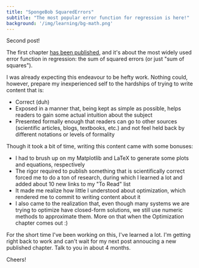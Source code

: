 ```yaml
---
title: "SpongeBob SquaredErrors"
subtitle: "The most popular error function for regression is here!"
background: '/img/learning/bg-math.png'
---
```


Second post!

The first chapter [has been published](/learning/prerequisites/sum-of-squares), and it's about the most widely used error function in regression: the sum of squared errors (or just "sum of squares").

I was already expecting this endeavour to be hefty work. Nothing could, however, prepare my inexperienced self to the hardships of trying to write content that is:
- Correct (duh)
- Exposed in a manner that, being kept as simple as possible, helps readers to gain some actual intuition about the subject
- Presented formally enough that readers can go to other sources (scientific articles, blogs, textbooks, etc.) and not feel held back by different notations or levels of formality

Though it took a bit of time, writing this content came with some bonuses:
- I had to brush up on my Matplotlib and LaTeX to generate some plots and equations, respectively
- The rigor required to publish something that is scientifically correct forced me to do a ton of research, during which I learned a lot and added about 10 new links to my "To Read" list
- It made me realize how little I understood about optimization, which rendered me to commit to writing content about it
- I also came to the realization that, even though many systems we are trying to optimize have closed-form solutions, we still use numeric methods to approximate them. More on that when the Optimization chapter comes out :)

For the short time I've been working on this, I've learned a lot. I'm getting right back to work and can't wait for my next post annoucing a new published chapter. Talk to you in about 4 months.

Cheers!